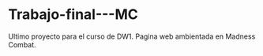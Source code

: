 # Trabajo-final---MC
Ultimo proyecto para el curso de DW1. Pagina web ambientada en Madness Combat.
